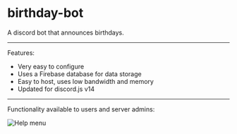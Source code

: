 # birthday-bot

A discord bot that announces birthdays.

-----

Features:

- Very easy to configure
- Uses a Firebase database for data storage
- Easy to host, uses low bandwidth and memory
- Updated for discord.js v14

-----

Functionality available to users and server admins:

![Help menu](https://i.imgur.com/m2Nvr4i.png)
